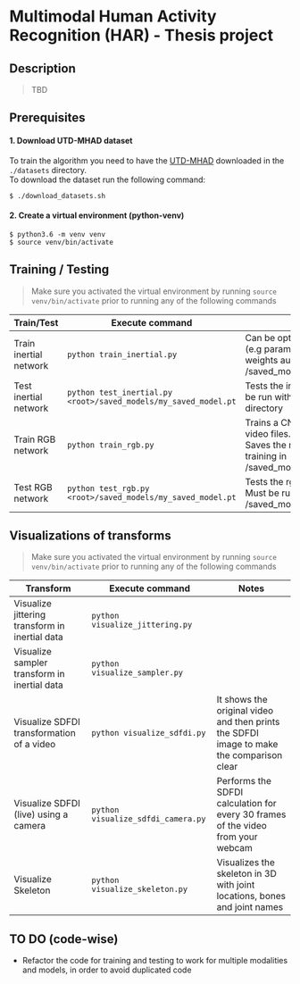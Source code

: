 # Multimodal Human Activity Recognition (HAR) - Thesis project

## Description
>TBD

## Prerequisites
#### 1. Download UTD-MHAD dataset
To train the algorithm you need to have the [UTD-MHAD](https://personal.utdallas.edu/~kehtar/UTD-MHAD.html) downloaded in the `./datasets` directory.   
To download the dataset run the following command: 
```shell script
$ ./download_datasets.sh
```
#### 2. Create a virtual environment (python-venv)
```shell script
$ python3.6 -m venv venv
$ source venv/bin/activate
```

## Training / Testing
> Make sure you activated the virtual environment by running `source venv/bin/activate`
> prior to running any of the following commands

| Train/Test  | Execute command | Notes |
| ------------- | ------------- | ------------- |
| Train inertial network | `python train_inertial.py`  | Can be optionally called with a yaml file to load parameters (e.g parameters/inertial/optimized.yaml). Saves the model weights automatically after a complete training in <root>/saved_models/YYYYMMDD_HHSS_CNN1D_epX_bsX.pt |
| Test inertial network | `python test_inertial.py <root>/saved_models/my_saved_model.pt` | Tests the inertial CNN1D network with the test dataset. Must be run with saved model weights from the <root>/saved_models/ directory |
| Train RGB network | `python train_rgb.py` | Trains a CNN2D network in SDFDI images generated from video files. Can be called with a yaml file to load parameters. Saves the model weights automatically after a complete training in <root>/saved_models/YYYYMMDD_HHSS_mobilenet_v2_epX_bsX.pt |
| Test RGB network | `python test_rgb.py <root>/saved_models/my_saved_model.pt` | Tests the rgb mobilenet_v2 network with the test dataset. Must be run with saved model weights from the <root>/saved_models/ directory |

## Visualizations of transforms
> Make sure you activated the virtual environment by running `source venv/bin/activate`
> prior to running any of the following commands

| Transform  | Execute command | Notes |
| ------------- | ------------- | ------------- |
| Visualize jittering transform in inertial data  | `python visualize_jittering.py` |
| Visualize sampler transform in inertial data | `python visualize_sampler.py` |
| Visualize SDFDI transformation of a video | `python visualize_sdfdi.py` | It shows the original video and then prints the SDFDI image to make the comparison clear |
| Visualize SDFDI (live) using a camera | `python visualize_sdfdi_camera.py` | Performs the SDFDI calculation for every 30 frames of the video from your webcam |
| Visualize Skeleton | `python visualize_skeleton.py` | Visualizes the skeleton in 3D with joint locations, bones and joint names |

## TO DO (code-wise)
* Refactor the code for training and testing to work for multiple modalities and models, in order to avoid duplicated code
